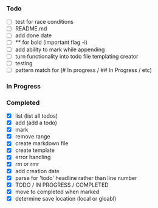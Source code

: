 ### Todo
- [ ] test for race conditions
- [ ] README.md
- [ ] add done date
- [ ] ** for bold (important flag -i)
- [ ] add ability to mark while appending
- [ ] turn functionality into todo file templating creator
- [ ] testing
- [ ] pattern match for (# In progress / ## In Progress / etc)
### In Progress
### Completed
- [x] list (list all todos)
- [x] add (add a todo)
- [x] mark
- [x] remove range
- [x] create markdown file
- [x] create template
- [x] error handling
- [x] rm or rmr
- [x] add creation date
- [x] parse for 'todo' headline rather than line number
- [x] TODO / IN PROGRESS / COMPLETED
- [x] move to completed when marked
- [x] determine save location (local or gloabl)
